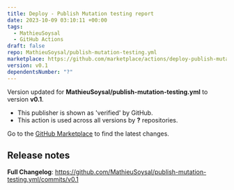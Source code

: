 ```yaml
---
title: Deploy - Publish Mutation testing report
date: 2023-10-09 03:10:11 +00:00
tags:
  - MathieuSoysal
  - GitHub Actions
draft: false
repo: MathieuSoysal/publish-mutation-testing.yml
marketplace: https://github.com/marketplace/actions/deploy-publish-mutation-testing-report
version: v0.1
dependentsNumber: "?"
---
```



Version updated for **MathieuSoysal/publish-mutation-testing.yml** to version **v0.1**.
- This publisher is shown as 'verified' by GitHub.
- This action is used across all versions by **?** repositories.

Go to the [GitHub Marketplace](https://github.com/marketplace/actions/deploy-publish-mutation-testing-report) to find the latest changes.

## Release notes

**Full Changelog**: https://github.com/MathieuSoysal/publish-mutation-testing.yml/commits/v0.1
